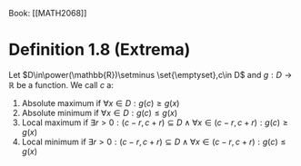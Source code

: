 Book: [[MATH2068]]
# Definition 1.8 (Extrema)
Let $D\in\power(\mathbb{R})\setminus \set{\emptyset},c\in D$ and $g:D\to \mathbb{R}$ be a function.
We call $c$ a:
1. Absolute maximum if $\forall x\in D:g(c)\geq g(x)$
2. Absolute minimum if $\forall x\in D:g(c)\leq g(x)$
3. Local maximum if $\exists r>0:(c-r,c+r)\subseteq D\land \forall x\in(c-r,c+r):g(c)\geq g(x)$ 
3. Local minimum if $\exists r>0:(c-r,c+r)\subseteq D\land \forall x\in(c-r,c+r):g(c)\leq g(x)$ 